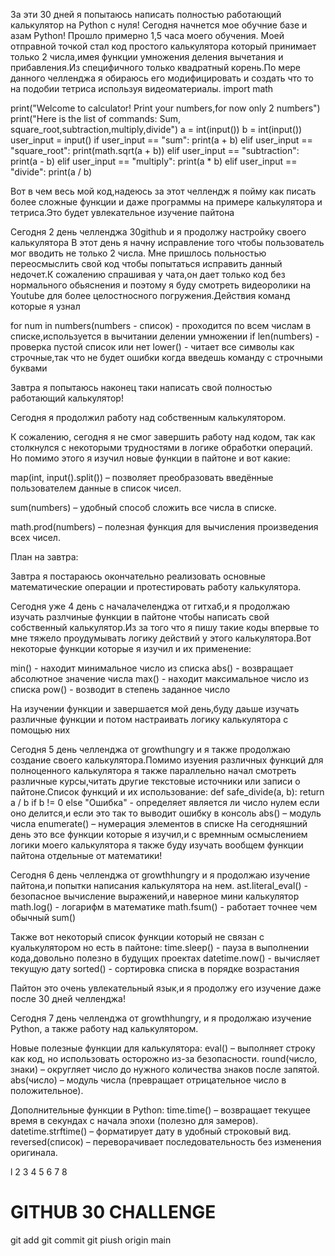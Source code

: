 За эти 30 дней я попытаюсь написать полностью работающий калькулятор на Python с нуля! 
Сегодня начнется мое обучние базе и азам Python!
Прошло примерно 1,5 часа моего обучения. Моей отправной точкой стал код простого калькулятора который принимает только 2 числа,имея функции умножения деления вычетания и прибавления.Из специфичного только квадратный корень.По мере данного челленджа я обираюсь его модифицировать и создать что то на подобии тетриса используя видеоматериалы.
import math

print("Welcome to calculator! Print your numbers,for now only 2 numbers")
print("Here is the list of commands: Sum, square_root,subtraction,multiply,divide")
a = int(input())
b = int(input())
user_input = input()
if user_input == "sum":
    print(a + b)
elif user_input == "square_root":
    print(math.sqrt(a + b))
elif user_input == "subtraction":
    print(a - b)
elif user_input == "multiply":
    print(a * b)
elif user_input == "divide":
    print(a / b)

  Вот в чем весь мой код,надеюсь за этот челлендж я пойму как писать более сложные функции и даже программы на примере калькулятора и тетриса.Это будет увлекательное изучение пайтона

  Сегодня 2 день челленджа 30github и я продолжу настройку своего калькулятора
  В этот день я начну исправление того чтобы пользователь мог вводить не только 2 числа.
  Мне пришлось польностью переосмыслить свой код чтобы попытаться исправить данный недочет.К сожалению спрашивая у чата,он дает только код без нормального обьяснения и поэтому я буду смотреть видеоролики на Youtube для более целостносного погружения.Действия команд которые я узнал

  for num in numbers(numbers - список) - проходится по всем числам в списке,используется в вычитании делении умножении
  if len(numbers) - проверка пустой список или нет
  lower() - читает все символы как строчные,так что не будет ошибки когда введешь команду с строчными буквами

  Завтра я попытаюсь наконец таки написать свой полностью работающий калькулятор!


  Сегодня я продолжил работу над  собственным калькулятором.

К сожалению, сегодня я не смог завершить работу над кодом, так как столкнулся с некоторыми трудностями в логике обработки операций. Но помимо этого я изучил новые функции в пайтоне и вот какие:


map(int, input().split()) – позволяет преобразовать введённые пользователем данные в список чисел.

sum(numbers) – удобный способ сложить все числа в списке.

math.prod(numbers) – полезная функция для вычисления произведения всех чисел.

План на завтра:

Завтра я постараюсь окончательно реализовать основные математические операции и протестировать работу калькулятора.



Сегодня уже 4 день с началачеленджа от гитхаб,и я продолжаю изучать разлчиные функции в пайтоне чтобы написать свой собственный калькулятор.Из за того что я пишу такие коды впервые то мне тяжело проудумывать логику действий у этого калькулятора.Вот некоторые функции которые я изучил и их применение:

min() - находит минимальное число из списка
abs() - возвращает абсолютное значение числа
max() - находит максимальное число из списка
pow() - возводит в степень заданное число

На изучении функции и завершается мой день,буду даьше изучать различные функции и потом настраивать логику калькулятора с помощью них



Сегодня 5 день челленджа от growthungry  и я также продолжаю создание своего калькулятора.Помимо изуения различных функций для полноценного калькулятора я также параллельно начал смотреть различные курсы,читать другие текстовые источники или записи о пайтоне.Список функций и их использование:
def safe_divide(a, b):
    return a / b if b != 0 else "Ошибка" - определяет является ли число нулем если оно делится,и если это так то выводит ошибку в консоль
    abs() – модуль числа
    enumerate() – нумерация элементов в списке
На сегодняшний день это все функции которые я изучил,и с времнным осмыслением логики моего калькулятора я также буду изучать вообщем функции пайтона отдельные от математики!




Сегодня 6 день челленджа от growthhungry и я продолжаю изучение пайтона,и попытки написания калькулятора на нем.
ast.literal_eval() - безопасное вычисление выражений,и наверное мини калькулятор
math.log() - логарифм в математике
math.fsum() - работает точнее чем обычный sum()

Также вот некоторый список функции который не связан с куалькулятором но есть в пайтоне:
time.sleep() - пауза в выполнении кода,довольно полезно в будущих проектах
datetime.now() - вычисляет текущую дату 
sorted() - сортировка списка в порядке возрастания

Пайтон это очень увлекательный язык,и я продолжу его изучение даже после 30 дней челленджа!


Сегодня 7 день челленджа от growthhungry, и я продолжаю изучение Python, а также работу над  калькулятором.

Новые полезные функции для калькулятора:
 eval() – выполняет строку как код, но использовать осторожно из-за безопасности.
 round(число, знаки) – округляет число до нужного количества знаков после запятой.
 abs(число) – модуль числа (превращает отрицательное число в положительное).

Дополнительные функции в Python:
 time.time() – возвращает текущее время в секундах с начала эпохи (полезно для замеров).
 datetime.strftime() – форматирует дату в удобный строковый вид.
 reversed(список) – переворачивает последовательность без изменения оригинала.

 l
 2
3
4
5
6
7
8
# GITHUB 30 CHALLENGE
git add
git commit
git piush origin main
